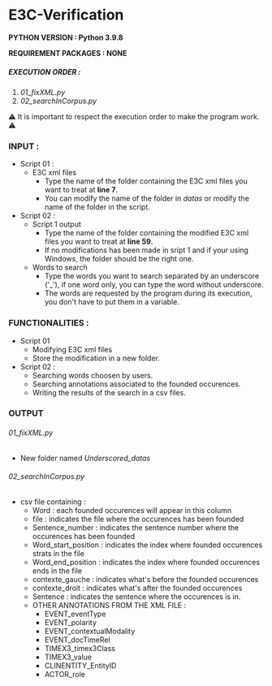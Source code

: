# E3C-Verification

**PYTHON VERSION : Python 3.9.8**

**REQUIREMENT PACKAGES : NONE**

##### EXECUTION ORDER : 

1. _01_fixXML.py_
2. _02_searchInCorpus.py_

:warning: It is important to respect the execution order to make the program work. :warning:

### INPUT : 

- Script 01 : 
	- E3C xml files
		- Type the name of the folder containing the E3C xml files you want to treat at **line 7**.
		- You can modify the name of the folder in _datas_ or modify the name of the folder in the script.
- Script 02 : 
	- Script 1 output
		- Type the name of the folder containing the modified E3C xml files you want to treat at **line 59**.
		- If no modifications has been made in sript 1 and if your using Windows, the folder should be the right one.
	- Words to search
		- Type the words you want to search separated by an underscore ('_'), if one word only, you can type the word without underscore.
		- The words are requested by the program during its execution, you don't have to put them in a variable.

### FUNCTIONALITIES :

- Script 01
	- Modifying E3C xml files
	- Store the modification in a new folder.
- Script 02 : 
	- Searching words choosen by users.
	- Searching annotations associated to the founded occurences.
	- Writing the results of the search in a csv files.

### OUTPUT

###### _01_fixXML.py_

- New folder named _Underscored_datas_

###### _02_searchInCorpus.py_

- csv file containing :
	- Word : each founded occurences will appear in this column
	- file	 : indicates the file where the occurences has been founded
	- Sentence_number : indicates the sentence number where the occurences has been founded
	- Word_start_position : indicates the index where founded occurences strats in the file
	- Word_end_position	 : indicates the index where founded occurences ends in the file
	- contexte_gauche	: indicates what's before the founded occurences
	- contexte_droit : indicates what's after the founded occurences
	- Sentence : indicates the sentence where the occurences is in. 
	- OTHER ANNOTATIONS FROM THE XML FILE : 
		- EVENT_eventType
		- EVENT_polarity
		- EVENT_contextualModality
		- EVENT_docTimeRel
		- TIMEX3_timex3Class
		- TIMEX3_value
		- CLINENTITY_EntityID
		- ACTOR_role
